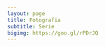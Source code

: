 ```yaml
---
layout: page
title: Fotografia 
subtitle: Serie
bigimg: https://goo.gl/rPDrJQ
---
```

<!--
<h2><a href="http://www.vogue.it/photovogue/portfolio/?id=149678" target="_blank">PHOTOVOGUE</a></h2>
  <p>Portfolio sulla piattaforma Vogue Italia</p>
  <hr>
{% for photocollection in site.photocollections %}
  <div class="photocollection">
    <h2><a href="{{ photocollection.url }}">{{ photocollection.title }}
    </a></h2>
    <p>{{ photocollection.short-description }} {{ photocollection.images[0].image_path }}</p>
    <hr>
  </div> 
{% endfor %}
-->
<head>
<meta name="viewport" content="initial-scale=1.0, maximum-scale=1.0, width=device-width, user-scalable=no">
<!--
<style>
a:link {
  color: white;
  background-color: black;
  text-decoration: none;
}
a:visited {
  color: white;
  background-color: black;
  text-decoration: none;
}
a:hover {
  color: white;
  background-color: black;
  text-decoration: none;
}
a:active {
  color: white;
  background-color: black;
  text-decoration: none;
}
</style>
-->

</head>

<body>
 <div id="photocollection"></div>
 
 <script>
    var html_cmd = "";

        html_cmd+="<div class='square bg' style='background-image: url(" + "http://images.vogue.it/Photovogue/19706f40-8dd9-11ea-8982-fbd034ba4a44_large.jpg" + ")'>";
        html_cmd+="<div class='content'>"
        html_cmd+="<div class='table'>"
        html_cmd+="<div class='table-cell'>"
        html_cmd+= "<a href='https://www.vogue.it/photovogue/portfolio/?id=149678' target='_blank' style='color:white; background-color:black'>" + "PORTFOLIO SULLA PIATTAFORMA VOGUE ITALIA" + "</a>";
        html_cmd+="</div>"
        html_cmd+="</div>"
        html_cmd+="</div>"
        html_cmd+="</div>"    
    
    {% for photocollection in site.photocollections %}
        html_cmd+="<div class='square bg' style='background-image: url(" + "{{ photocollection.images[0].image_path }}" + ")'>";
        html_cmd+="<div class='content'>"
        html_cmd+="<div class='table'>"
        html_cmd+="<div class='table-cell'>"
        html_cmd+= "<a href='{{ photocollection.url }}' style='color:white; background-color:black'>" + "{{ photocollection.title }}" + "</a>";
        html_cmd+="</div>"
        html_cmd+="</div>"
        html_cmd+="</div>"
        html_cmd+="</div>"
//         console.log(html_cmd);
    {% endfor %}

    document.getElementById("photocollection").innerHTML=html_cmd;
</script>
</body>
